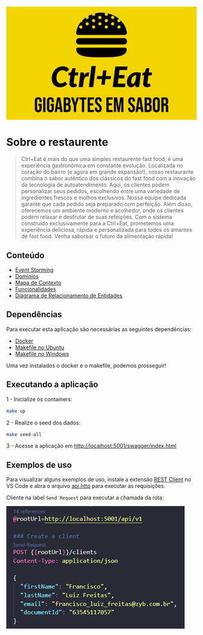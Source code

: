 <p align="center">
    <img src="./docs/assets/Ctrl+Eat-logos_v2.jpeg" width="600"/>
</p>

# Sobre o restaurente

> Ctrl+Eat é mais do que uma simples restaurente fast food; é uma experiência gastronômica em constante evolução. Localizada no coração do bairro (e agora em grande expansão!), nosso restaurante combina o sabor autêntico dos clássicos do fast food com a inovação da tecnologia de autoatendimento. Aqui, os clientes podem personalizar seus pedidos, escolhendo entre uma variedade de ingredientes frescos e molhos exclusivos. Nossa equipe dedicada garante que cada pedido seja preparado com perfeição. Além disso, oferecemos um ambiente moderno e acolhedor, onde os clientes podem relaxar e desfrutar de suas refeições. Com o sistema construído exclusivamente para a Ctrl+Eat, prometemos uma experiência deliciosa, rápida e personalizada para todos os amantes de fast food. Venha saborear o futuro da alimentação rápida!

## Conteúdo

- [Event Storming](https://miro.com/app/board/uXjVMlp82Do=/?share_link_id=110707337684)
- [Domínios](./docs/features/00%20Domínios/dominios.md)
- [Mapa de Contexto](./docs/features/01%20Mapa%20de%20Contexto/mapa_contexto.md)
- [Funcionalidades](./docs/features/features.md)
- [Diagrama de Relacionamento de Entidades](./docs/database/database.md)
 
## Dependências

Para executar esta aplicação são necessárias as seguintes dependências:

- [Docker](https://docs.docker.com/engine/install/)
- [Makefile no Ubuntu](https://linuxhint.com/install-make-ubuntu/)
- [Makefile no Windows](https://linuxhint.com/run-makefile-windows/)

Uma vez instalados o docker e o makefile, podemos prosseguir!

## Executando a aplicação

1 - Inicialize os containers:
```bash
make up
```

2 - Realize o seed dos dados:
```bash
make seed-all
```

3 - Acesse a aplicação em [http://localhost:5001/swagger/index.html](http://localhost:5001/swagger/index.html)

## Exemplos de uso

Para visualizar alguns exemplos de uso, instale a extensão [REST Client](https://marketplace.visualstudio.com/items?itemName=humao.rest-client) no VS Code e abra o arquivo [api.http](./api/CtrlEat/src/Adapters/Driving/Web.Api/api.http) para executar as requisições.

Cliente na label `Send Request` para executar a chamada da rota:

![rest_client_example](./docs/assets/rest_client_example.png)